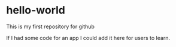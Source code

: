 # hello-world
This is my first repository for github

If I had some code for an app I could add it here for users to learn.
